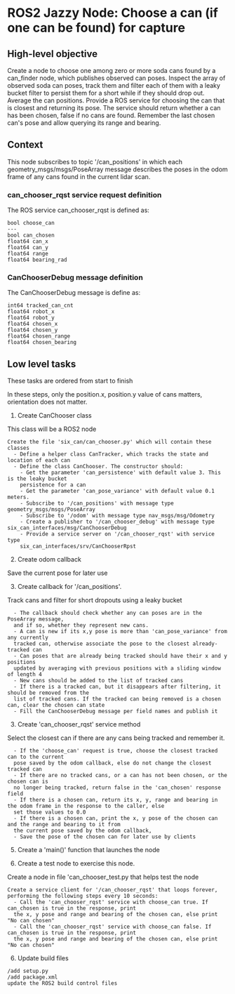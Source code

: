 # ROS2 Jazzy Node: Choose a can (if one can be found) for capture

## High-level objective

Create a node to choose one among
zero or more soda cans found by a can_finder node, which publishes observed
can poses. Inspect the array of observed soda can poses,
track them and filter each of them with a leaky bucket filter to persist
them for a short while if they should drop out. Average the can positions.
Provide a ROS service for choosing the can that is closest and returning its pose.
The service should return whether a can has been chosen, false if no cans are found.
Remember the last chosen can's pose and allow querying its range and bearing.

## Context

This node subscribes to topic '/can_positions' in which each geometry_msgs/msgs/PoseArray
message describes the poses in the odom frame of any cans found in the current lidar scan.

### can_chooser_rqst service request definition

The ROS service can_chooser_rqst is defined as:

```aider
bool choose_can
---
bool can_chosen
float64 can_x
float64 can_y
float64 range
float64 bearing_rad
```

### CanChooserDebug message definition

The CanChooserDebug message is define as:

```aider
int64 tracked_can_cnt
float64 robot_x
float64 robot_y
float64 chosen_x
float64 chosen_y
float64 chosen_range
float64 chosen_bearing
```

## Low level tasks

These tasks are ordered from start to finish

In these steps, only the position.x, position.y value of cans matters, orientation 
does not matter.

1. Create CanChooser class

This class will be a ROS2 node

```aider
Create the file 'six_can/can_chooser.py' which will contain these classes
  - Define a helper class CanTracker, which tracks the state and location of each can
  - Define the class CanChooser. The constructor should:
    - Get the parameter 'can_persistence' with default value 3. This is the leaky bucket
    persistence for a can
    - Get the parameter 'can_pose_variance' with default value 0.1 meters.
    - Subscribe to '/can_positions' with message type geometry_msgs/msgs/PoseArray
    - Subscribe to '/odom' with message type nav_msgs/msg/Odometry
    - Create a publisher to '/can_chooser_debug' with message type six_can_interfaces/msg/CanChooserDebug
    - Provide a service server on '/can_chooser_rqst' with service type
    six_can_interfaces/srv/CanChooserRpst
```

2. Create odom callback

Save the current pose for later use

3. Create callback for '/can_positions'.

Track cans and filter for short dropouts using a leaky bucket

```aider
  - The callback should check whether any can poses are in the PoseArray message,
  and if so, whether they represent new cans.
  - A can is new if its x,y pose is more than 'can_pose_variance' from any currently
  tracked can, otherwise associate the pose to the closest already-tracked can
  - Can poses that are already being tracked should have their x and y positions
  updated by averaging with previous positions with a sliding window of length 4
  - New cans should be added to the list of tracked cans
  - If there is a tracked can, but it disappears after filtering, it should be removed from the
  list of tracked cans. If the tracked can being removed is a chosen can, clear the chosen can state
  - Fill the CanChooserDebug message per field names and publish it
```

3. Create 'can_chooser_rqst' service method

Select the closest can if there are any cans being tracked and remember it.

```aider
  - If the 'choose_can' request is true, choose the closest tracked can to the current
  pose saved by the odom callback, else do not change the closest tracked can
  - If there are no tracked cans, or a can has not been chosen, or the chosen can is
  no longer being tracked, return false in the 'can_chosen' response field
  - If there is a chosen can, return its x, y, range and bearing in the odom frame in the response to the caller, else
  set those values to 0.0
  - If there is a chosen can, print the x, y pose of the chosen can and the range and bearing to it from
  the current pose saved by the odom callback, 
  - Save the pose of the chosen can for later use by clients
```

5. Create a 'main()' function that launches the node

6. Create a test node to exercise this node.

Create a node in file 'can_chooser_test.py that helps test the node

```aider
Create a service client for '/can_chooser_rqst' that loops forever, performing the following steps every 10 seconds:
  - Call the 'can_chooser_rqst' service with choose_can true. If can_chosen is true in the response, print
  the x, y pose and range and bearing of the chosen can, else print "No can chosen"
  - Call the 'can_chooser_rqst' service with choose_can false. If can_chosen is true in the response, print
  the x, y pose and range and bearing of the chosen can, else print "No can chosen"
```

6. Update build files

```aider
/add setup.py
/add package.xml
update the ROS2 build control files
```